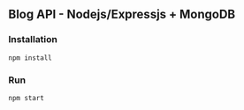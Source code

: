## Blog API - Nodejs/Expressjs + MongoDB

### Installation

```
npm install
```

### Run

```
npm start
```
